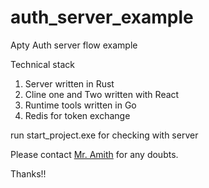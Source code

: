 # auth_server_example
Apty Auth server flow example

Technical stack

1. Server written in Rust
2. Cline one and Two written with React
3. Runtime tools written in Go
4. Redis for token exchange

run start_project.exe for checking with server

Please contact [Mr. Amith](https://github.com/amith-apty) for any doubts.

Thanks!!